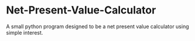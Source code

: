 # Net-Present-Value-Calculator
A small python program designed to be a net present value calculator using simple interest.
